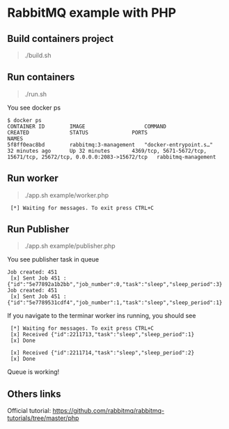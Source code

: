 # RabbitMQ example with PHP

## Build containers project
 
> ./build.sh 

## Run containers
 
> ./run.sh

You see docker ps 

``` 
$ docker ps 
CONTAINER ID        IMAGE                   COMMAND                  CREATED             STATUS              PORTS                                                                    NAMES
5f8ff0eac8bd        rabbitmq:3-management   "docker-entrypoint.s…"   32 minutes ago      Up 32 minutes       4369/tcp, 5671-5672/tcp, 15671/tcp, 25672/tcp, 0.0.0.0:2083->15672/tcp   rabbitmq-management
```

## Run worker

> ./app.sh example/worker.php
 
```   
 [*] Waiting for messages. To exit press CTRL+C
```

## Run Publisher

> ./app.sh example/publisher.php

You see publisher task in queue

```   
Job created: 451
 [x] Sent Job 451 : {"id":"5e77892a1b2bb","job_number":0,"task":"sleep","sleep_period":3}
Job created: 451
 [x] Sent Job 451 : {"id":"5e7789531cdf4","job_number":1,"task":"sleep","sleep_period":1}
```

If you navigate to the terminar worker ins running, you should see

```   
 [*] Waiting for messages. To exit press CTRL+C
 [x] Received {"id":2211713,"task":"sleep","sleep_period":1}
 [x] Done

 [x] Received {"id":2211714,"task":"sleep","sleep_period":2}
 [x] Done
```

Queue is working!

## Others links

Official tutorial: https://github.com/rabbitmq/rabbitmq-tutorials/tree/master/php